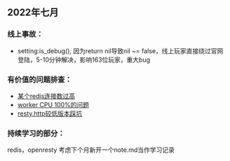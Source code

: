 ## 2022年七月

### 线上事故：

- setting:is_debug(), 因为return nil导致nil ~= false，线上玩家直接绕过官网登陆，5-10分钟解决，影响163位玩家，重大bug

### 有价值的问题排查：

- [某个redis连接数过高](main.md)
- [worker CPU 100%的问题](main.md)
- [resty.http较低版本踩坑](main.md)

### 持续学习的部分：
redis，openresty
考虑下个月新开一个note.md当作学习记录

